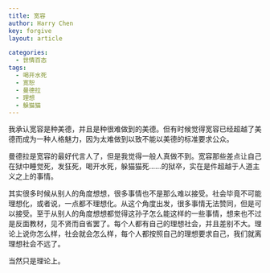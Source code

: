 ```yaml
---
title: 宽容
author: Harry Chen
key: forgive
layout: article

categories:
  - 世情百态
tags:
  - 喝开水死
  - 宽恕
  - 曼德拉
  - 理想
  - 躲猫猫
---
```


  我承认宽容是种美德，并且是种很难做到的美德。但有时候觉得宽容已经超越了美德而成为一种人格魅力，因为太难做到以致不能以美德的标准要求公众。

  曼德拉是宽容的最好代言人了，但是我觉得一般人真做不到。宽容那些差点让自己在狱中睡觉死，发狂死，喝开水死，躲猫猫死……的狱卒，实在是件超越于人道主义之上的事情。

  其实很多时候从别人的角度想想，很多事情也不是那么难以接受。社会毕竟不可能理想化，或者说，一点都不理想化。从这个角度出发，很多事情无法赞同，但是可以接受。至于从别人的角度想想都觉得这孙子怎么能这样的一些事情，想来也不过是反面教材，见不贤而自省罢了。每个人都有自己的理想社会，并且差别不大。理论上说你怎么样，社会就会怎么样，每个人都按照自己的理想要求自己，我们就离理想社会不远了。

  当然只是理论上。
